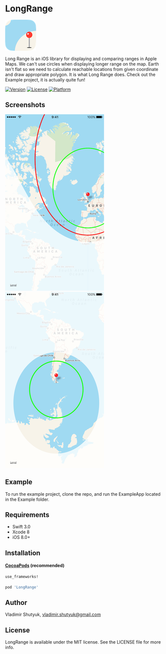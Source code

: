 # LongRange

![Icon][img0]

Long Range is an iOS library for displaying and comparing ranges in Apple Maps. We can't use circles when displaying longer range on the map. Earth isn't flat so we need to calculate reachable locations from given coordinate and draw appropriate polygon. It is what Long Range does.
Check out the Example project, it is actually quite fun!

[![Version](https://img.shields.io/cocoapods/v/LongRange.svg?style=flat)](http://cocoapods.org/pods/LongRange)
[![License](https://img.shields.io/cocoapods/l/LongRange.svg?style=flat)](http://cocoapods.org/pods/LongRange)
[![Platform](https://img.shields.io/cocoapods/p/LongRange.svg?style=flat)](http://cocoapods.org/pods/LongRange)

## Screenshots 

![Screenshot0][img1] &nbsp;&nbsp; ![Screenshot1][img2]

## Example

To run the example project, clone the repo, and run the ExampleApp located in the Example folder.

## Requirements

* Swift 3.0
* Xcode 8
* iOS 8.0+


## Installation

#### [CocoaPods](http://cocoapods.org) (recommended)

````ruby
use_frameworks!

pod 'LongRange'

````

## Author

Vladimir Shutyuk, vladimir.shutyuk@gmail.com

## License

LongRange is available under the MIT license. See the LICENSE file for more info.

[img0]:https://raw.githubusercontent.com/suvov/LongRange/master/icon0.png
[img1]:https://raw.githubusercontent.com/suvov/LongRange/master/Screenshots/screenshot0.png
[img2]:https://raw.githubusercontent.com/suvov/LongRange/master/Screenshots/screenshot1.png
